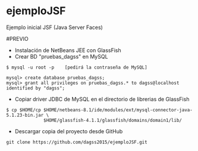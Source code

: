 # ejemploJSF
Ejemplo inicial JSF (Java Server Faces)


#PREVIO

* Instalación de NetBeans JEE con GlassFish
* Crear BD "pruebas_dagss" en MySQL
```
$ mysql -u root -p    [pedirá la contraseña de MySQL]

mysql> create database pruebas_dagss;
mysql> grant all privileges on pruebas_dagss.* to dagss@localhost identified by "dagss";
```
* Copiar driver JDBC de MySQL en el directorio de librerias de GlassFish
```
$ cp $HOME/cp $HOME/netbeans-8.1/ide/modules/ext/mysql-connector-java-5.1.23-bin.jar \       
              $HOME/glassfish-4.1.1/glassfish/domains/domain1/lib/
```
* Descargar copia del proyecto desde GitHub
```
git clone https://github.com/dagss2015/ejemploJSF.git
```
